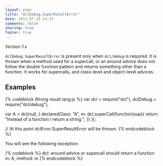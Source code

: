 ```yaml
---
layout: page
title: "dclDebug.SuperResultError"
date: 2012-07-29 14:33
comments: false
sharing: true
footer: true
---
```


*Version 1.x*

`dclDebug.SuperResultError` is present only when `dcl/debug` is required. It is thrown when
a method used for a supercall, or an around advice does not follow the double function
pattern and returns something other than a function. It works for supercalls, and
class-level and object-level advices.

## Examples

{% codeblock Wrong result lang:js %}
var dcl = require("dcl"),
	dclDebug = require("dcl/debug");

var A = dcl(null, {
  declaredClass: "A",
  m: dcl.superCall(function(sup){
    return "Instead of a function I return a string.";
  })
});

// At this point dclError.SuperResultError will be thrown.
{% endcodeblock %}

You will see the following exception:

{% codeblock %}
dcl: around advice or supercall should return a function in: A, method: m
{% endcodeblock %}
